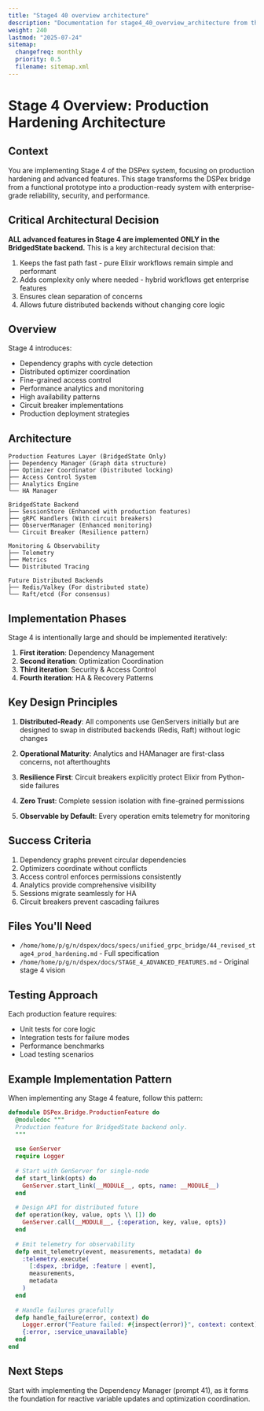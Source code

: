 ```yaml
---
title: "Stage4 40 overview architecture"
description: "Documentation for stage4_40_overview_architecture from the Dspex repository."
weight: 240
lastmod: "2025-07-24"
sitemap:
  changefreq: monthly
  priority: 0.5
  filename: sitemap.xml
---
```


# Stage 4 Overview: Production Hardening Architecture

## Context

You are implementing Stage 4 of the DSPex system, focusing on production hardening and advanced features. This stage transforms the DSPex bridge from a functional prototype into a production-ready system with enterprise-grade reliability, security, and performance.

## Critical Architectural Decision

**ALL advanced features in Stage 4 are implemented ONLY in the BridgedState backend.** This is a key architectural decision that:

1. Keeps the fast path fast - pure Elixir workflows remain simple and performant
2. Adds complexity only where needed - hybrid workflows get enterprise features
3. Ensures clean separation of concerns
4. Allows future distributed backends without changing core logic

## Overview

Stage 4 introduces:
- Dependency graphs with cycle detection
- Distributed optimizer coordination
- Fine-grained access control
- Performance analytics and monitoring
- High availability patterns
- Circuit breaker implementations
- Production deployment strategies

## Architecture

```
Production Features Layer (BridgedState Only)
├── Dependency Manager (Graph data structure)
├── Optimizer Coordinator (Distributed locking)
├── Access Control System
├── Analytics Engine
└── HA Manager

BridgedState Backend
├── SessionStore (Enhanced with production features)
├── gRPC Handlers (With circuit breakers)
├── ObserverManager (Enhanced monitoring)
└── Circuit Breaker (Resilience pattern)

Monitoring & Observability
├── Telemetry
├── Metrics
└── Distributed Tracing

Future Distributed Backends
├── Redis/Valkey (For distributed state)
└── Raft/etcd (For consensus)
```

## Implementation Phases

Stage 4 is intentionally large and should be implemented iteratively:

1. **First iteration**: Dependency Management
2. **Second iteration**: Optimization Coordination  
3. **Third iteration**: Security & Access Control
4. **Fourth iteration**: HA & Recovery Patterns

## Key Design Principles

1. **Distributed-Ready**: All components use GenServers initially but are designed to swap in distributed backends (Redis, Raft) without logic changes

2. **Operational Maturity**: Analytics and HAManager are first-class concerns, not afterthoughts

3. **Resilience First**: Circuit breakers explicitly protect Elixir from Python-side failures

4. **Zero Trust**: Complete session isolation with fine-grained permissions

5. **Observable by Default**: Every operation emits telemetry for monitoring

## Success Criteria

1. Dependency graphs prevent circular dependencies
2. Optimizers coordinate without conflicts
3. Access control enforces permissions consistently
4. Analytics provide comprehensive visibility
5. Sessions migrate seamlessly for HA
6. Circuit breakers prevent cascading failures

## Files You'll Need

- `/home/home/p/g/n/dspex/docs/specs/unified_grpc_bridge/44_revised_stage4_prod_hardening.md` - Full specification
- `/home/home/p/g/n/dspex/docs/STAGE_4_ADVANCED_FEATURES.md` - Original stage 4 vision

## Testing Approach

Each production feature requires:
- Unit tests for core logic
- Integration tests for failure modes
- Performance benchmarks
- Load testing scenarios

## Example Implementation Pattern

When implementing any Stage 4 feature, follow this pattern:

```elixir
defmodule DSPex.Bridge.ProductionFeature do
  @moduledoc """
  Production feature for BridgedState backend only.
  """
  
  use GenServer
  require Logger
  
  # Start with GenServer for single-node
  def start_link(opts) do
    GenServer.start_link(__MODULE__, opts, name: __MODULE__)
  end
  
  # Design API for distributed future
  def operation(key, value, opts \\ []) do
    GenServer.call(__MODULE__, {:operation, key, value, opts})
  end
  
  # Emit telemetry for observability
  defp emit_telemetry(event, measurements, metadata) do
    :telemetry.execute(
      [:dspex, :bridge, :feature | event],
      measurements,
      metadata
    )
  end
  
  # Handle failures gracefully
  defp handle_failure(error, context) do
    Logger.error("Feature failed: #{inspect(error)}", context: context)
    {:error, :service_unavailable}
  end
end
```

## Next Steps

Start with implementing the Dependency Manager (prompt 41), as it forms the foundation for reactive variable updates and optimization coordination.